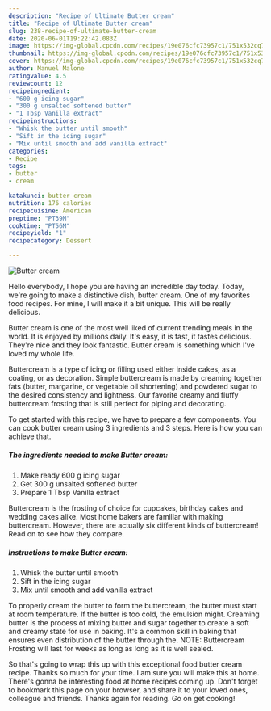 ```yaml
---
description: "Recipe of Ultimate Butter cream"
title: "Recipe of Ultimate Butter cream"
slug: 238-recipe-of-ultimate-butter-cream
date: 2020-06-01T19:22:42.083Z
image: https://img-global.cpcdn.com/recipes/19e076cfc73957c1/751x532cq70/butter-cream-recipe-main-photo.jpg
thumbnail: https://img-global.cpcdn.com/recipes/19e076cfc73957c1/751x532cq70/butter-cream-recipe-main-photo.jpg
cover: https://img-global.cpcdn.com/recipes/19e076cfc73957c1/751x532cq70/butter-cream-recipe-main-photo.jpg
author: Manuel Malone
ratingvalue: 4.5
reviewcount: 12
recipeingredient:
- "600 g icing sugar"
- "300 g unsalted softened butter"
- "1 Tbsp Vanilla extract"
recipeinstructions:
- "Whisk the butter until smooth"
- "Sift in the icing sugar"
- "Mix until smooth and add vanilla extract"
categories:
- Recipe
tags:
- butter
- cream

katakunci: butter cream 
nutrition: 176 calories
recipecuisine: American
preptime: "PT39M"
cooktime: "PT56M"
recipeyield: "1"
recipecategory: Dessert

---
```



![Butter cream](https://img-global.cpcdn.com/recipes/19e076cfc73957c1/751x532cq70/butter-cream-recipe-main-photo.jpg)

Hello everybody, I hope you are having an incredible day today. Today, we're going to make a distinctive dish, butter cream. One of my favorites food recipes. For mine, I will make it a bit unique. This will be really delicious.

Butter cream is one of the most well liked of current trending meals in the world. It is enjoyed by millions daily. It's easy, it is fast, it tastes delicious. They're nice and they look fantastic. Butter cream is something which I've loved my whole life.

Buttercream is a type of icing or filling used either inside cakes, as a coating, or as decoration. Simple buttercream is made by creaming together fats (butter, margarine, or vegetable oil shortening) and powdered sugar to the desired consistency and lightness. Our favorite creamy and fluffy buttercream frosting that is still perfect for piping and decorating.


To get started with this recipe, we have to prepare a few components. You can cook butter cream using 3 ingredients and 3 steps. Here is how you can achieve that.

<!--inarticleads1-->

##### The ingredients needed to make Butter cream:

1. Make ready 600 g icing sugar
1. Get 300 g unsalted softened butter
1. Prepare 1 Tbsp Vanilla extract


Buttercream is the frosting of choice for cupcakes, birthday cakes and wedding cakes alike. Most home bakers are familiar with making buttercream. However, there are actually six different kinds of buttercream! Read on to see how they compare. 

<!--inarticleads2-->

##### Instructions to make Butter cream:

1. Whisk the butter until smooth
1. Sift in the icing sugar
1. Mix until smooth and add vanilla extract


To properly cream the butter to form the buttercream, the butter must start at room temperature. If the butter is too cold, the emulsion might. Creaming butter is the process of mixing butter and sugar together to create a soft and creamy state for use in baking. It&#39;s a common skill in baking that ensures even distribution of the butter through the. NOTE: Buttercream Frosting will last for weeks as long as long as it is well sealed. 

So that's going to wrap this up with this exceptional food butter cream recipe. Thanks so much for your time. I am sure you will make this at home. There's gonna be interesting food at home recipes coming up. Don't forget to bookmark this page on your browser, and share it to your loved ones, colleague and friends. Thanks again for reading. Go on get cooking!
